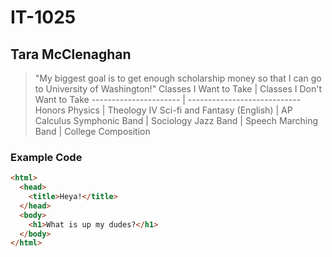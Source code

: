 # IT-1025
## Tara McClenaghan
> "My biggest goal is to get enough scholarship money so that I can go to University of Washington!"
Classes I Want to Take | Classes I Don't Want to Take
---------------------- | ----------------------------
Honors Physics | Theology IV
Sci-fi and Fantasy (English) | AP Calculus
Symphonic Band | Sociology
Jazz Band | Speech
Marching Band | College Composition

### Example Code

``` html
<html>
  <head>
    <title>Heya!</title>
  </head>
  <body>
    <h1>What is up my dudes?</h1>
  </body>
</html>
```

